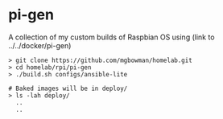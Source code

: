 # pi-gen

A collection of my custom builds of Raspbian OS using (link to ../../docker/pi-gen)

```
> git clone https://github.com/mgbowman/homelab.git
> cd homelab/rpi/pi-gen
> ./build.sh configs/ansible-lite

# Baked images will be in deploy/
> ls -lah deploy/
  ..
  ..

```
